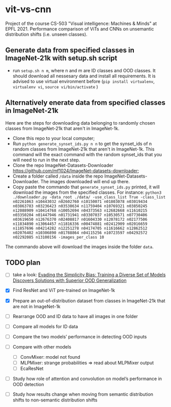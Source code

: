 # vit-vs-cnn
Project of the course CS-503 "Visual intelligence: Machines &amp; Minds" at EPFL 2021. Performance comparison of ViTs and CNNs on unsemantic distribution shifts (i.e. unseen classes).

## Generate data from specified classes in ImageNet-21k with setup.sh script
- run `setup.sh n m`, where n and m are ID classes and OOD classes. It should download all nessesary data and install all requirements. It is advised to use virtual environment before
(`pip install virtualenv`, `virtualenv vi`, `source vi/bin/activate` )  

## Alternatively enerate data from specified classes in ImageNet-21k
Here are the steps for downloading data belonging to randomly chosen classes from ImageNet-21k that aren't in ImageNet-1k.
- Clone this repo to your local computer;
- Run `python generate_synset_ids.py n n` to get the synset_ids of n random classes from ImageNet-21k that aren't in ImageNet-1k. This command will the exact command with the random synset_ids that you will need to run in the next step.
- Clone the repo ImageNet-Datasets-Downloader https://github.com/mf1024/ImageNet-datasets-downloader;
- Create a folder called `/data` inside the repo ImageNet-Datasets-Downloader. The images downloaded will end up there.
- Copy paste the commando that `generate_synset_ids.py` printed, it will download the images from the specified classes. For instance: `python3 ./downloader.py -data_root ./data/ -use_class_list True -class_list n02261063 n10443032 n02602760 n10150071 n01803078 n03019434 n03863783 n03236423 n03538634 n11759404 n10769321 n03850245 n12088909 n10414768 n10052694 n04373563 n12682668 n11610215 n03350204 n01447946 n01731941 n03307037 n10530571 n07730406 n03619650 n12676370 n02408817 n01604330 n12078172 n02177506 n11834890 n13064457 n11816336 n00474881 n02412909 n02016659 n11857696 n04214282 n12251278 n04174705 n11616662 n12862512 n02076402 n10306890 n01788864 n04115256 n10723597 n04292572 n02292085 n13100156 -images_per_class 10` 

The commando above will download the images inside the folder `data`.

## TODO plan
- [ ] take a look: [Evading the Simplicity Bias: Training a Diverse Set of Models Discovers Solutions with Superior OOD Generalization](https://scholar.google.com/citations?view_op=view_citation&hl=en&user=vmAe35UAAAAJ&sortby=pubdate&citation_for_view=vmAe35UAAAAJ:kVjdVfd2voEC)
- [x] Find  ResNet  and  ViT  pre-trained  on  ImageNet-1k
- [x] Prepare  an  out-of-distribution  dataset  from  classes  in  ImageNet-21k that are not in ImageNet-1k
- [ ] Rearrange OOD and ID data to have all images in one folder
- [ ] Compare all models for ID data
- [ ] Compare the two models’ performance in detecting OOD inputs
- [ ] Compare with other models
  - [ ] ConvMixer: model not found
  - [ ] MLPMixer: strange probabilities => read about MLPMixer output
  - [ ] EcaResNet
- [ ] Study   how   role   of   attention   and   convolution   on model’s performance in OOD detection
- [ ] Study how results change when moving from semantic distribution shifts to non-semantic distribution shifts

